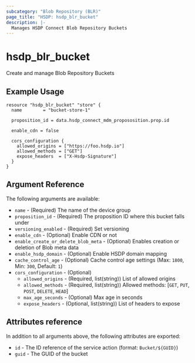 ```yaml
---
subcategory: "Blob Repository (BLR)"
page_title: "HSDP: hsdp_blr_bucket"
description: |-
  Manages HSDP Connect Blob Repository Buckets
---
```


# hsdp_blr_bucket

Create and manage Blob Repository Buckets

## Example Usage

```hcl
resource "hsdp_blr_bucket" "store" {
  name        = "bucket-store-1"
 
  proposition_id = data.hsdp_connect_mdm_propososition.prop.id
  
  enable_cdn = false
  
  cors_configuration {
    allowed_origins = ["https://foo.hsdp.io"]
    allowed_methods = ["GET"]
    expose_headers  = ["X-Hsdp-Signature"]
  }
}
```

## Argument Reference

The following arguments are available:

* `name` - (Required) The name of the device group
* `proposition_id` - (Required) The proposition ID where this bucket falls under
* `versioning_enabled` - (Required) Set versioning
* `enable_cdn` - (Optional) Enable CDN or not
* `enable_create_or_delete_blob_meta` - (Optional) Enables creation or deletion of Blob meta data
* `enable_hsdp_domain` - (Optional) Enable HSDP domain mapping
* `cache_control_age` - (Optional) Cache control age settings (Max: `1800`, Min: `300`, Default: `1`)
* `cors_configuration` - (Optional)
  * `allowed_origins` - (Required, list(string)) List of allowed origins
  * `allowed_methods` - (Required, list(string)) Allowed methods: [`GET`, `PUT`, `POST`, `DELETE`, `HEAD`]
  * `max_age_seconds` - (Optional) Max age in seconds
  * `expose_headers` - (Optional, list(string)) List of headers to expose

## Attributes reference

In addition to all arguments above, the following attributes are exported:

* `id` - The ID reference of the service action (format: `Bucket/${GUID}`)
* `guid` - The GUID of the bucket
